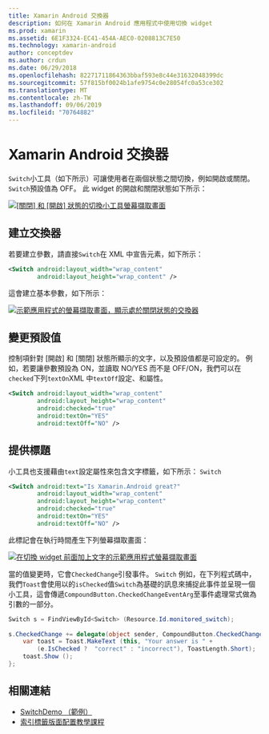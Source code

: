 ```yaml
---
title: Xamarin Android 交換器
description: 如何在 Xamarin Android 應用程式中使用切換 widget
ms.prod: xamarin
ms.assetid: 6E1F3324-EC41-454A-AEC0-0208813C7E50
ms.technology: xamarin-android
author: conceptdev
ms.author: crdun
ms.date: 06/29/2018
ms.openlocfilehash: 82271711864363bbaf593e8c44e31632048399dc
ms.sourcegitcommit: 57f815bf0024b1afe9754c0e28054fc0a53ce302
ms.translationtype: MT
ms.contentlocale: zh-TW
ms.lasthandoff: 09/06/2019
ms.locfileid: "70764882"
---
```

# <a name="xamarinandroid-switch"></a>Xamarin Android 交換器

`Switch`小工具（如下所示）可讓使用者在兩個狀態之間切換，例如開啟或關閉。 `Switch`預設值為 OFF。 此 widget 的開啟和關閉狀態如下所示：

[![[關閉] 和 [開啟] 狀態的切換小工具螢幕擷取畫面](switch-images/16-switch-onoff.png)](switch-images/16-switch-onoff.png#lightbox)

## <a name="creating-a-switch"></a>建立交換器

若要建立參數，請直接`Switch`在 XML 中宣告元素，如下所示：

```xml
<Switch android:layout_width="wrap_content"
        android:layout_height="wrap_content" />
```

這會建立基本參數，如下所示：

[![示範應用程式的螢幕擷取畫面，顯示處於關閉狀態的交換器](switch-images/07-switch.png)](switch-images/07-switch.png#lightbox)

## <a name="changing-default-values"></a>變更預設值

控制項針對 [開啟] 和 [關閉] 狀態所顯示的文字，以及預設值都是可設定的。 例如，若要讓參數預設為 ON，並讀取 NO/YES 而不是 OFF/ON，我們可以在`checked`下列`textOn`XML 中`textOff`設定、和屬性。

```xml
<Switch android:layout_width="wrap_content"
        android:layout_height="wrap_content"
        android:checked="true"
        android:textOn="YES"
        android:textOff="NO" />
```

## <a name="providing-a-title"></a>提供標題

小工具也支援藉由`text`設定屬性來包含文字標籤，如下所示： `Switch`

```xml
<Switch android:text="Is Xamarin.Android great?"
        android:layout_width="wrap_content"
        android:layout_height="wrap_content"
        android:checked="true"
        android:textOn="YES"
        android:textOff="NO" />
```

此標記會在執行時間產生下列螢幕擷取畫面：

[![在切換 widget 前面加上文字的示範應用程式螢幕擷取畫面](switch-images/08-switch.png)](switch-images/08-switch.png#lightbox)

當的值變更時，它會`CheckedChange`引發事件。 `Switch`
例如，在下列程式碼中，我們`Toast`會使用以的`isChecked`值`Switch`為基礎的訊息來捕捉此事件並呈現一個小工具，這會傳遞`CompoundButton.CheckedChangeEventArg`至事件處理常式做為引數的一部分。

```csharp
Switch s = FindViewById<Switch> (Resource.Id.monitored_switch);
           
s.CheckedChange += delegate(object sender, CompoundButton.CheckedChangeEventArgs e) {
    var toast = Toast.MakeText (this, "Your answer is " +
        (e.IsChecked ?  "correct" : "incorrect"), ToastLength.Short);
    toast.Show ();
};
```

## <a name="related-links"></a>相關連結

- [SwitchDemo （範例）](https://docs.microsoft.com/samples/xamarin/monodroid-samples/switchdemo)
- [索引標籤版面配置教學課程](~/android/user-interface/layouts/tab-layout/index.md)
